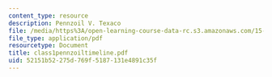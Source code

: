 ```yaml
---
content_type: resource
description: Pennzoil V. Texaco
file: /media/https%3A/open-learning-course-data-rc.s3.amazonaws.com/15-649-the-law-of-mergers-and-acquisitions-spring-2003/52151b52275d769f5187131e4891c35f_class1pennzoiltimeline.pdf
file_type: application/pdf
resourcetype: Document
title: class1pennzoiltimeline.pdf
uid: 52151b52-275d-769f-5187-131e4891c35f
---
```

